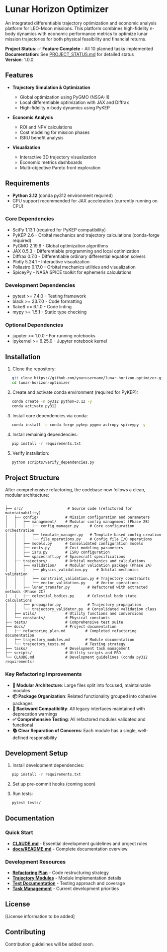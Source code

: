 # Lunar Horizon Optimizer

An integrated differentiable trajectory optimization and economic analysis platform for LEO-Moon missions. This platform combines high-fidelity n-body dynamics with economic performance metrics to optimize lunar mission trajectories for both physical feasibility and financial returns.

**Project Status**: ✅ **Feature Complete** - All 10 planned tasks implemented  
**Documentation**: See [PROJECT_STATUS.md](docs/PROJECT_STATUS.md) for detailed status  
**Version**: 1.0.0

## Features

- **Trajectory Simulation & Optimization**
  - Global optimization using PyGMO (NSGA-II)
  - Local differentiable optimization with JAX and Diffrax
  - High-fidelity n-body dynamics using PyKEP

- **Economic Analysis**
  - ROI and NPV calculations
  - Cost modeling for mission phases
  - ISRU benefit analysis

- **Visualization**
  - Interactive 3D trajectory visualization
  - Economic metrics dashboards
  - Multi-objective Pareto front exploration

## Requirements

- **Python 3.12** (conda py312 environment required)
- GPU support recommended for JAX acceleration (currently running on CPU)

### Core Dependencies
- SciPy 1.13.1 (required for PyKEP compatibility)
- PyKEP 2.6 - Orbital mechanics and trajectory calculations (conda-forge required)
- PyGMO 2.19.6 - Global optimization algorithms
- JAX 0.5.3 - Differentiable programming and local optimization
- Diffrax 0.7.0 - Differentiable ordinary differential equation solvers
- Plotly 5.24.1 - Interactive visualization
- Poliastro 0.17.0 - Orbital mechanics utilities and visualization
- SpiceyPy - NASA SPICE toolkit for ephemeris calculations

### Development Dependencies
- pytest >= 7.4.0 - Testing framework
- black >= 23.7.0 - Code formatting
- flake8 >= 6.1.0 - Code linting
- mypy >= 1.5.1 - Static type checking

### Optional Dependencies
- jupyter >= 1.0.0 - For running notebooks
- ipykernel >= 6.25.0 - Jupyter notebook kernel

## Installation

1. Clone the repository:
```bash
   git clone https://github.com/yourusername/lunar-horizon-optimizer.git
   cd lunar-horizon-optimizer
   ```

2. Create and activate conda environment (required for PyKEP):
```bash
   conda create -n py312 python=3.12 -y
   conda activate py312
   ```

3. Install core dependencies via conda:
```bash
   conda install -c conda-forge pykep pygmo astropy spiceypy -y
   ```

4. Install remaining dependencies:
```bash
   pip install -r requirements.txt
   ```

5. Verify installation:
```bash
   python scripts/verify_dependencies.py
   ```

## Project Structure

After comprehensive refactoring, the codebase now follows a clean, modular architecture:

```
.
├── src/                    # Source code (refactored for maintainability)
│   ├── config/            # Mission configuration and parameters
│   │   ├── management/    # Modular config management (Phase 2B)
│   │   │   ├── config_manager.py     # Core configuration orchestration
│   │   │   ├── template_manager.py   # Template-based config creation
│   │   │   └── file_operations.py    # Config file I/O operations
│   │   ├── models.py      # Consolidated configuration models
│   │   ├── costs.py       # Cost modeling parameters
│   │   ├── isru.py        # ISRU configuration
│   │   └── spacecraft.py  # Spacecraft specifications
│   ├── trajectory/        # Orbital mechanics and calculations
│   │   ├── validation/    # Modular validation package (Phase 2A)
│   │   │   ├── physics_validation.py    # Orbital mechanics validation
│   │   │   ├── constraint_validation.py # Trajectory constraints
│   │   │   └── vector_validation.py     # Vector operations
│   │   ├── lunar_transfer.py        # Refactored with extracted methods (Phase 2C)
│   │   ├── celestial_bodies.py      # Celestial body state calculations
│   │   ├── propagator.py            # Trajectory propagation
│   │   └── trajectory_validator.py  # Consolidated validation class
│   ├── utils/             # Utility functions and conversions
│   └── constants/         # Physical constants
├── tests/                 # Comprehensive test suite
├── docs/                  # Project documentation
│   ├── refactoring_plan.md         # Completed refactoring documentation
│   ├── trajectory_modules.md       # Module documentation
│   └── trajectory_tests.md         # Testing strategy
├── tasks/                 # Development task management
├── scripts/               # Utility scripts and PRD
└── CLAUDE.md              # Development guidelines (conda py312 requirements)
```

### Key Refactoring Improvements

- **🔧 Modular Architecture**: Large files split into focused, maintainable modules
- **📦 Package Organization**: Related functionality grouped into cohesive packages
- **🔄 Backward Compatibility**: All legacy interfaces maintained with deprecation warnings
- **✅ Comprehensive Testing**: All refactored modules validated and functional
- **📚 Clear Separation of Concerns**: Each module has a single, well-defined responsibility

## Development Setup

1. Install development dependencies:
```bash
   pip install -r requirements.txt
   ```

2. Set up pre-commit hooks (coming soon)

3. Run tests:
```bash
   pytest tests/
   ```

## Documentation

### Quick Start
- **[CLAUDE.md](CLAUDE.md)** - Essential development guidelines and project rules
- **[docs/README.md](docs/README.md)** - Complete documentation overview

### Development Resources  
- **[Refactoring Plan](docs/refactoring_plan.md)** - Code restructuring strategy
- **[Trajectory Modules](docs/trajectory_modules.md)** - Module implementation details
- **[Test Documentation](docs/trajectory_tests.md)** - Testing approach and coverage
- **[Task Management](tasks/)** - Current development priorities

## License

[License information to be added]

## Contributing

Contribution guidelines will be added soon.